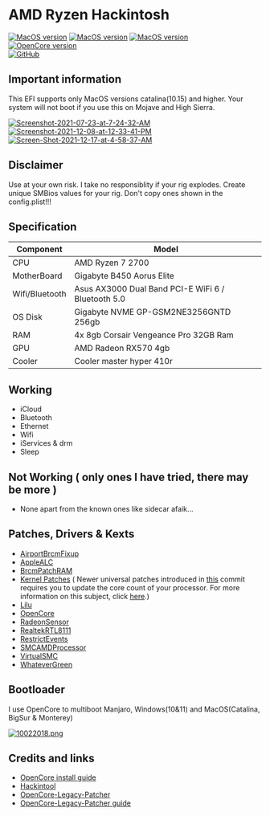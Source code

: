 # AMD Ryzen Hackintosh

[![MacOS version](https://img.shields.io/badge/Catalina-10.15.7%2019H1323-informational.svg)](https://www.apple.com/macos) [![MacOS version](https://img.shields.io/badge/Bigsur-11.6.2%2020G313-informational.svg)](https://www.apple.com/macos) [![MacOS version](https://img.shields.io/badge/Monterey-12.2%20Beta1%2021D5025f-informational.svg)](https://www.apple.com/macos)\
[![OpenCore version](https://img.shields.io/badge/OpenCore-0.7.6-informational.svg)](https://github.com/acidanthera/OpenCorePkg)\
[![GitHub](https://img.shields.io/github/license/sileshn/Ryzentosh?style=flat-square)](https://github.com/sileshn/Ryzentosh/blob/master/LICENSE)

## Important information
This EFI supports only MacOS versions catalina(10.15) and higher. Your system will not boot if you use this on Mojave and High Sierra.

<a href='https://postimg.cc/RJLKgSYB' target='_blank'><img src='https://i.postimg.cc/RJLKgSYB/Screenshot-2021-07-23-at-7-24-32-AM.png' border='0' alt='Screenshot-2021-07-23-at-7-24-32-AM'/></a> <a href='https://postimg.cc/Z9YZr0CC' target='_blank'><img src='https://i.postimg.cc/Z9YZr0CC/Screenshot-2021-12-08-at-12-33-41-PM.png' border='0' alt='Screenshot-2021-12-08-at-12-33-41-PM'/></a> <a href='https://postimg.cc/4HmH3dZH' target='_blank'><img src='https://i.postimg.cc/4HmH3dZH/Screen-Shot-2021-12-17-at-4-58-37-AM.png' border='0' alt='Screen-Shot-2021-12-17-at-4-58-37-AM'/></a>

## Disclaimer
Use at your own risk. I take no responsiblity if your rig explodes. Create unique SMBios values for your rig. Don't copy ones shown in the config.plist!!!

## Specification

| Component        | Model                                              |
| ---------------- | ---------------------------------------------------|
| CPU              | AMD Ryzen 7 2700                                   |
| MotherBoard      | Gigabyte B450 Aorus Elite                          |
| Wifi/Bluetooth   | Asus AX3000 Dual Band PCI-E WiFi 6 / Bluetooth 5.0 |
| OS Disk          | Gigabyte NVME GP-GSM2NE3256GNTD 256gb              |
| RAM              | 4x 8gb Corsair Vengeance Pro 32GB Ram              |
| GPU              | AMD Radeon RX570 4gb                               |
| Cooler    	   | Cooler master hyper 410r          		            |

## Working

* iCloud
* Bluetooth
* Ethernet
* Wifi
* iServices & drm
* Sleep

## Not Working ( only ones I have tried, there may be more )

* None apart from the known ones like sidecar afaik...

## Patches, Drivers & Kexts

* [AirportBrcmFixup](https://github.com/acidanthera/AirportBrcmFixup)
* [AppleALC](https://github.com/acidanthera/AppleALC)
* [BrcmPatchRAM](https://github.com/acidanthera/BrcmPatchRAM)
* [Kernel Patches](https://github.com/AMD-OSX/AMD_Vanilla) ( Newer universal patches introduced in [this](https://github.com/sileshn/Ryzentosh/commit/adcb87fa003a0e77afaded014984a00ecb07b775) commit requires you to update the core count of your processor. For more information on this subject, click [here](https://github.com/AMD-OSX/AMD_Vanilla#read-me-first).)
* [Lilu](https://github.com/acidanthera/Lilu)
* [OpenCore](https://github.com/acidanthera/OpenCorePkg)
* [RadeonSensor](https://github.com/aluveitie/RadeonSensor)
* [RealtekRTL8111](https://github.com/Mieze/RTL8111_driver_for_OS_X)
* [RestrictEvents](https://github.com/acidanthera/RestrictEvents)
* [SMCAMDProcessor](https://github.com/trulyspinach/SMCAMDProcessor)
* [VirtualSMC](https://github.com/acidanthera/VirtualSMC)
* [WhateverGreen](https://github.com/acidanthera/WhateverGreen)

## Bootloader

I use OpenCore to multiboot Manjaro, Windows(10&11) and MacOS(Catalina, BigSur & Monterey)

[![10022018.png](https://i.postimg.cc/TwDYkvGy/10022018.png)](https://postimg.cc/cgdSHjvZ)

## Credits and links

* [OpenCore install guide](https://dortania.github.io/OpenCore-Install-Guide)
* [Hackintool](https://www.hackintosh-forum.de/forum/thread/38316-hackintool-ehemals-intel-fb-patcher)
* [OpenCore-Legacy-Patcher](https://github.com/dortania/OpenCore-Legacy-Patcher)
* [OpenCore-Legacy-Patcher guide](https://dortania.github.io/OpenCore-Legacy-Patcher)
